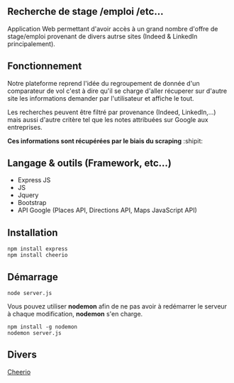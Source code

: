 ## Recherche de stage /emploi /etc...
Application Web permettant d'avoir accès à un grand nombre d'offre de stage/emploi provenant de divers autrse sites (Indeed & LinkedIn principalement).

## Fonctionnement
Notre plateforme reprend l'idée du regroupement de donnée d'un comparateur de vol c'est à dire qu'il se charge d'aller récuperer sur d'autre site les informations demander par l'utilisateur et affiche le tout.  

Les recherches peuvent être filtré par provenance (Indeed, LinkedIn,...) mais aussi d'autre critère tel que les notes attribuées sur Google aux entreprises.  

**Ces informations sont récupérées par le biais du scraping**  :shipit:

## Langage & outils (Framework, etc...)
- Express JS
- JS
- Jquery
- Bootstrap
- API Google (Places API, Directions API, Maps JavaScript API)

## Installation
```
npm install express
npm install cheerio
```
## Démarrage
```
node server.js
```
Vous pouvez utiliser **nodemon** afin de ne pas avoir à redémarrer le serveur à chaque modification, **nodemon** s'en charge.
```
npm install -g nodemon
nodemon server.js
```


  

## Divers

[Cheerio](https://github.com/cheeriojs/cheerio)
